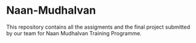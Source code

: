 # Naan-Mudhalvan
This repository contains all the assigments and the final project submitted by our team for Naan Mudhalvan Training Programme.
